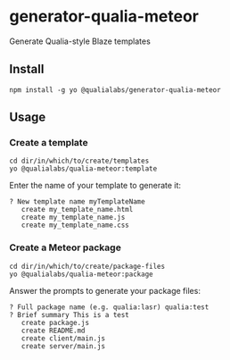 # generator-qualia-meteor
Generate Qualia-style Blaze templates

## Install

```
npm install -g yo @qualialabs/generator-qualia-meteor
```

## Usage

### Create a template

```
cd dir/in/which/to/create/templates
yo @qualialabs/qualia-meteor:template
```

Enter the name of your template to generate it:

```
? New template name myTemplateName
   create my_template_name.html
   create my_template_name.js
   create my_template_name.css
```

### Create a Meteor package

```
cd dir/in/which/to/create/package-files
yo @qualialabs/qualia-meteor:package
```

Answer the prompts to generate your package files:

```
? Full package name (e.g. qualia:lasr) qualia:test
? Brief summary This is a test
   create package.js
   create README.md
   create client/main.js
   create server/main.js
```
